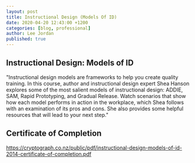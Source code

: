 ```yaml
---
layout: post
title: Instructional Design (Models Of ID)
date: 2020-04-20 12:43:00 +1200
categories: [blog, professional]
author: Lee Jordan
published: true
---
```


<h2>Instructional Design: Models of ID</h2>

"Instructional design models are frameworks to help you create quality training. In this course, author and instructional design expert Shea Hanson explores some of the most salient models of instructional design: ADDIE, SAM, Rapid Prototyping, and Gradual Release. Watch scenarios that show how each model performs in action in the workplace, which Shea follows with an examination of its pros and cons. She also provides some helpful resources that will lead to your next step."

<h2>Certificate of Completion</h2>

<a href="https://cryptograph.co.nz/public/pdf/instructional-design-models-of-id-2014-certificate-of-completion.pdf" title="Introduction to Data Science" target="_blank" rel="nofollow">https://cryptograph.co.nz/public/pdf/instructional-design-models-of-id-2014-certificate-of-completion.pdf</a>






